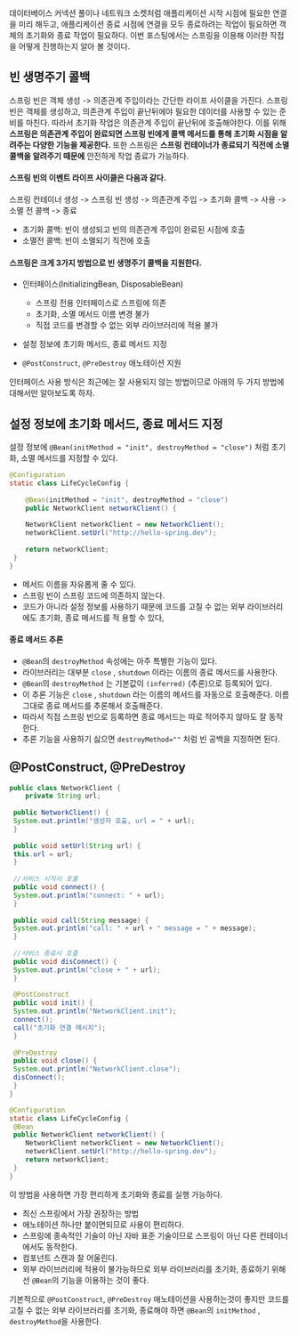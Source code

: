 데이터베이스 커넥션 풀이나 네트워크 소켓처럼 애플리케이션 시작 시점에 필요한 연결을 미리 해두고, 애플리케이션 종료 시점에 연결을 모두 종료하려는 작업이 필요하면 객체의 초기화와 종료 작업이 필요하다. 이번 포스팅에서는 스프링을 이용해 이러한 작접을 어떻게 진행하는지 알아 볼 것이다.

## 빈 생명주기 콜백
스프링 빈은 객체 생성 -> 의존관계 주입이라는 간단한 라이프 사이클을 가진다.
스프링 빈은 객체를 생성하고, 의존관계 주입이 끝난뒤에야 필요한 데이터를 사용할 수 있는 준비를 마친다. 따라서 초기화 작업은 의존관계 주입이 끝난뒤에 호출해야한다. 이를 위해 **스프링은 의존관계 주입이 완료되면 스프링 빈에게 콜백 메서드를 통해 초기화 시점을 알려주는 다양한 기능을 제공한다.** 또한 스프링은 **스프링 컨테이너가 종료되기 직전에 소멸 콜백을 알려주기 때문에** 안전하게 작업 종료가 가능하다.

#### 스프링 빈의 이벤트 라이프 사이클은 다음과 같다.
스프링 컨테이너 생성 -> 스프링 빈 생성 -> 의존관계 주입 -> 초기화 콜백 -> 사용 -> 소멸 전 콜백 -> 종료
- 초기화 콜백: 빈이 생성되고 빈의 의존관계 주입이 완료된 시점에 호출
- 소멸전 콜백: 빈이 소멸되기 직전에 호출

#### 스프링은 크게 3가지 방법으로 빈 생명주기 콜백을 지원한다.
- 인터페이스(InitializingBean, DisposableBean)
	
    - 스프링 전용 인터페이스로 스프링에 의존
    - 초기화, 소멸 메서드 이름 변경 불가
    - 직접 코드를 변경할 수 없는 외부 라이브러리에 적용 불가
- 설정 정보에 초기화 메서드, 종료 메서드 지정
- `@PostConstruct`, `@PreDestroy` 애노테이션 지원

인터페이스 사용 방식은 최근에는 잘 사용되지 않는 방법이므로 아래의 두 가지 방법에 대해서만 알아보도록 하자.

## 설정 정보에 초기화 메서드, 종료 메서드 지정

설정 정보에 `@Bean(initMethod = "init", destroyMethod = "close")` 처럼 초기화, 소멸 메서드를 지정할 수 있다.

```java
@Configuration
static class LifeCycleConfig {
 
 	@Bean(initMethod = "init", destroyMethod = "close")
 	public NetworkClient networkClient() {
 
 	NetworkClient networkClient = new NetworkClient();
 	networkClient.setUrl("http://hello-spring.dev");
 
 	return networkClient;
 }
}
```
- 메서드 이름을 자유롭게 줄 수 있다.
- 스프링 빈이 스프링 코드에 의존하지 않는다.
- 코드가 아니라 설정 정보를 사용하기 때문에 코드를 고칠 수 없는 외부 라이브러리에도 초기화, 종료 메서드를 적
용할 수 있다,

#### 종료 메서드 추론
- `@Bean`의 `destroyMethod` 속성에는 아주 특별한 기능이 있다.
- 라이브러리는 대부분 `close` , `shutdown` 이라는 이름의 종료 메서드를 사용한다.
- `@Bean`의 `destroyMethod` 는 기본값이 `(inferred)` (추론)으로 등록되어 있다.
- 이 추론 기능은 `close` , `shutdown` 라는 이름의 메서드를 자동으로 호출해준다. 이름 그대로 종료 메서드를 추론해서 호출해준다.
- 따라서 직접 스프링 빈으로 등록하면 종료 메서드는 따로 적어주지 않아도 잘 동작한다.
- 추론 기능을 사용하기 싫으면 `destroyMethod=""` 처럼 빈 공백을 지정하면 된다.


## @PostConstruct, @PreDestroy


```java
public class NetworkClient {
 	private String url;
 
 public NetworkClient() {
 System.out.println("생성자 호출, url = " + url);
 }
 
 public void setUrl(String url) {
 this.url = url;
 }
 
 //서비스 시작시 호출
 public void connect() {
 System.out.println("connect: " + url);
 }
 
 public void call(String message) {
 System.out.println("call: " + url + " message = " + message);
 }
 
 //서비스 종료시 호출
 public void disConnect() {
 System.out.println("close + " + url);
 }
 
 @PostConstruct
 public void init() {
 System.out.println("NetworkClient.init");
 connect();
 call("초기화 연결 메시지");
 }
 
 @PreDestroy
 public void close() {
 System.out.println("NetworkClient.close");
 disConnect();
 }
}
```
```java
@Configuration
static class LifeCycleConfig {
 @Bean
 public NetworkClient networkClient() {
 	NetworkClient networkClient = new NetworkClient();
	networkClient.setUrl("http://hello-spring.dev");
 	return networkClient;
 }
}
```

이 방법을 사용하면 가장 편리하게 초기화와 종료를 실행 가능하다.
- 최신 스프링에서 가장 권장하는 방법
- 애노테이션 하나만 붙이면되므로 사용이 편리하다.
- 스프링에 종속적인 기술이 아닌 자바 표준 기술이므로 스프링이 아닌 다른 컨테이너에서도 동작한다.
- 컴포넌트 스캔과 잘 어울린다.
- 외부 라이브러리에 적용이 불가능하므로 외부 라이브러리를 초기화, 종료하기 위해선 `@Bean`의 기능을 이용하는 것이 좋다.

기본적으로 `@PostConstruct`, `@PreDestroy` 애노테이션을 사용하는것이 좋지만 코드를 고칠 수 없는 외부 라이브러리를 초기화, 종료해야 하면 `@Bean`의 `initMethod` , `destroyMethod`을 사용한다.